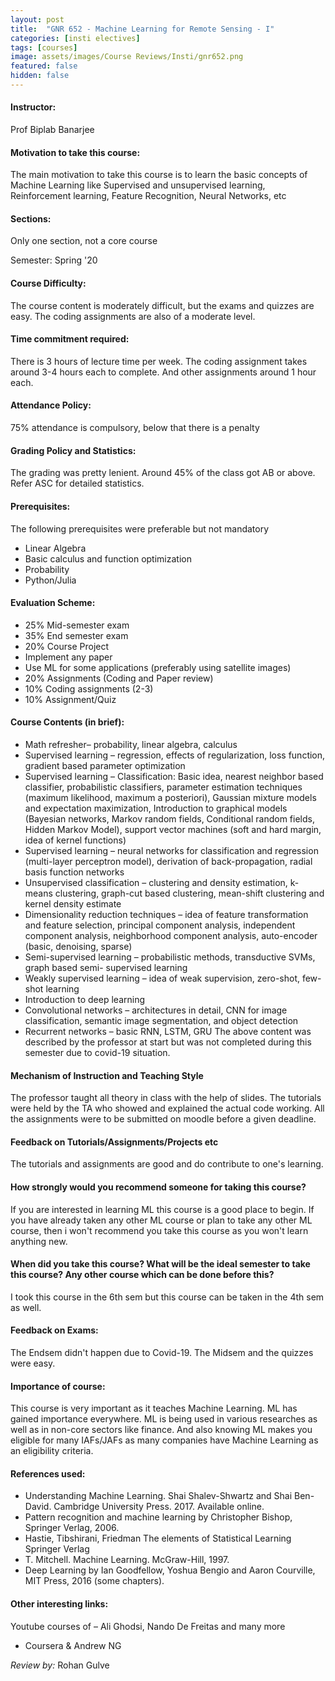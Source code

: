 ```yaml
---
layout: post
title:  "GNR 652 - Machine Learning for Remote Sensing - I"
categories: [insti electives]
tags: [courses]
image: assets/images/Course Reviews/Insti/gnr652.png
featured: false
hidden: false
---
```


#### Instructor:
Prof Biplab Banarjee

#### Motivation to take this course:
The main motivation to take this course is to learn the basic concepts of Machine Learning like Supervised and unsupervised learning, Reinforcement learning, Feature Recognition, Neural Networks, etc

#### Sections:
Only one section, not a core course

Semester:
Spring '20

#### Course Difficulty:
The course content is moderately difficult, but the exams and quizzes are easy. The coding assignments are also of a moderate level.

#### Time commitment required:
There is 3 hours of lecture time per week. The coding assignment takes around 3-4 hours each to complete. And other assignments around 1 hour each.

#### Attendance Policy:
75% attendance is compulsory, below that there is a penalty

#### Grading Policy and Statistics:
The grading was pretty lenient. Around 45% of the class got AB or above. Refer ASC for detailed statistics.

#### Prerequisites:
The following prerequisites were preferable but not mandatory
* Linear Algebra
* Basic calculus and function optimization
* Probability
* Python/Julia

#### Evaluation Scheme:
* 25% Mid-semester exam
* 35% End semester exam
* 20% Course Project
* Implement any paper
* Use ML for some applications (preferably using satellite
images)
* 20% Assignments (Coding and Paper review)
* 10% Coding assignments (2-3)
* 10% Assignment/Quiz

#### Course Contents (in brief):
* Math refresher– probability, linear algebra, calculus
* Supervised learning – regression, effects of regularization, loss function, gradient based parameter optimization
* Supervised learning – Classification: Basic idea, nearest neighbor based classifier, probabilistic classifiers, parameter estimation techniques (maximum likelihood, maximum a posteriori), Gaussian mixture models and expectation maximization, Introduction to graphical models (Bayesian networks, Markov random fields, Conditional random fields, Hidden Markov Model), support vector machines (soft and hard margin, idea of kernel functions)
* Supervised learning – neural networks for classification and regression (multi-layer perceptron model), derivation of back-propagation, radial basis function networks
* Unsupervised classification – clustering and density estimation, k-means clustering, graph-cut based clustering, mean-shift clustering and kernel density estimate
* Dimensionality reduction techniques – idea of feature transformation and feature selection, principal component analysis, independent component analysis, neighborhood component analysis, auto-encoder (basic, denoising, sparse)
* Semi-supervised learning – probabilistic methods, transductive SVMs, graph based semi- supervised learning
* Weakly supervised learning – idea of weak supervision, zero-shot, few-shot learning
* Introduction to deep learning
* Convolutional networks – architectures in detail, CNN for image classification, semantic image segmentation, and object detection
* Recurrent networks – basic RNN, LSTM, GRU
The above content was described by the professor at start but was not completed during this semester due to covid-19 situation.

#### Mechanism of Instruction and Teaching Style
The professor taught all theory in class with the help of slides. The tutorials were held by the TA who showed and explained the actual code working. All the assignments were to be submitted on moodle before a given deadline.

#### Feedback on Tutorials/Assignments/Projects etc
The tutorials and assignments are good and do contribute to one's learning.

#### How strongly would you recommend someone for taking this course?
If you are interested in learning ML this course is a good place to begin. If you have already taken any other ML course or plan to take any other ML course, then i won't recommend you take this course as you won't learn anything new.

#### When did you take this course? What will be the ideal semester to take this course? Any other course which can be done before this?
I took this course in the 6th sem but this course can be taken in the 4th sem as well.

#### Feedback on Exams:
The Endsem didn't happen due to Covid-19. The Midsem and the quizzes were easy.

#### Importance of course:
This course is very important as it teaches Machine Learning. ML has gained importance everywhere. ML is being used in various researches as well as in non-core sectors like finance.
And also knowing ML makes you eligible for many IAFs/JAFs as many companies have Machine Learning as an eligibility criteria.

#### References used:
* Understanding Machine Learning. Shai Shalev-Shwartz and Shai Ben-David. Cambridge University Press. 2017.
Available online.
* Pattern recognition and machine learning by Christopher Bishop, Springer Verlag, 2006.
* Hastie, Tibshirani, Friedman The elements of Statistical Learning Springer Verlag
* T. Mitchell. Machine Learning. McGraw-Hill, 1997.
* Deep Learning by Ian Goodfellow, Yoshua Bengio and Aaron Courville, MIT Press, 2016 (some chapters).

#### Other interesting links:
Youtube courses of – Ali Ghodsi, Nando De Freitas and many more
* Coursera & Andrew NG

*Review by:* Rohan Gulve
